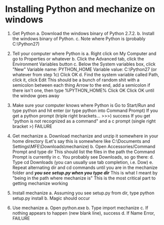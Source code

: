# Installing Python and mechanize on windows #

1. Get Python
a. Download the windows binary of Python 2.7.2. 
b. Install the windows binary of Python. 
c. Note where Python is (probably C:\Python27)

2. Tell your computer where Python is
a. Right click on My Computer and go to Properties or whatever
b. Click the Advanced tab, click the Environment Variables button
c. Below the System variables box, click "New"
Variable name: PYTHON_HOME
Variable value: C:\Python27 (or whatever from step 1c)
Click OK
d. Find the system variable called Path, click it, click Edit
This should be a bunch of random shit with a semicolon between each thing
Arrow to the end, add a semicolon if there isn't one, then type
%PYTHON_HOME%
Click OK
Click OK until the window goes away

3. Make sure your computer knows where Python is
Go to Start/Run and type python and hit enter (or type python into Command Prompt)
If you get a python prompt (triple right brackets... >>>) success
If you get "python is not recognized as a command" and a c prompt (single right bracket >) FAILURE

4. Get mechanize
a. Download mechanize and unzip it somewhere in your home directory
(Let's say this is somewhere like C:\Documents and Settings\MFE\Downloads\mechanize)
b. Open Accessories/Command Prompt and type dir
This should list the files in the path the Command Prompt is currently in
c. You probably see Downloads, so go there:
d. Type cd Downloads (you can usually use tab completion, i.e. Dow<tab>)
e. Repeat alternating dir and cd commands until you are in the mechanize folder and
***you see setup.py when you type dir***
This is what I meant by "being in the path where mechanize is"
This is the most critical part to getting mechanize working

5. Install mechanize
a. Assuming you see setup.py from dir, type python setup.py install
b. Magic should occur

6. Use mechanize
a. Open python.exe
b. Type import mechanize
c. If nothing appears to happen (new blank line), success
d. If Name Error, FAILURE